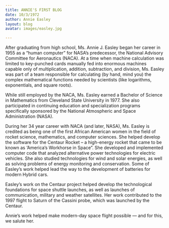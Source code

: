 ```yaml
---
title: ANNIE'S FIRST BLOG
date: 10/3/1972
author: Annie Easley
layout: blog
avatar: images/easley.jpg

---
```

After graduating from high school, Ms. Annie J. Easley began her career in 1955 as a “human computer” for NASA’s predecessor, the National Advisory Committee for Aeronautics (NACA). At a time when machine calculation was limited to key-punched cards manually fed into enormous machines capable only of multiplication, addition, subtraction, and division, Ms. Easley was part of a team responsible for calculating (by hand, mind you) the complex mathematical functions needed by scientists (like logarithms, exponentials, and square roots).

While still employed by the NACA, Ms. Easley earned a Bachelor of Science in Mathematics from Cleveland State University in 1977. She also participated in continuing education and specialization programs specifically sponsored by the National Atmospheric and Space Administration (NASA).

During her 34 year career with NACA (and later, NASA), Ms. Easley is credited as being one of the first African American women in the field of rocket science, mathematics, and computer sciences. She helped develop the software for the Centaur Rocket – a high-energy rocket that came to be known as ‘America’s Workhorse in Space”. She developed and implemented computer code that analyzed alternative power technologies for electric vehicles. She also studied technologies for wind and solar energies, as well as solving problems of energy monitoring and conservation. Some of Easley’s work helped lead the way to the development of batteries for modern Hybrid cars.

Easley’s work on the Centaur project helped develop the technological foundations for space shuttle launches, as well as launches of communication, military and weather satellites. Her work contributed to the 1997 flight to Saturn of the Cassini probe, which was launched by the Centaur.

Annie’s work helped make modern-day space flight possible — and for this, we salute her.
